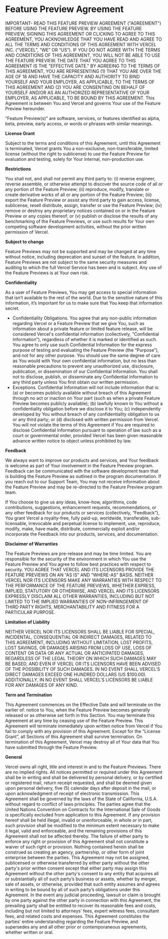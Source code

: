 # Feature Preview Agreement

IMPORTANT- READ THIS FEATURE PREVIEW AGREEMENT ("AGREEMENT") BEFORE USING THE FEATURE PREVIEW.  BY USING THE FEATURE PREVIEW, SIGNING THIS AGREEMENT OR CLICKING TO AGREE TO THIS AGREEMENT, YOU ACKNOWLEDGE THAT YOU HAVE READ AND AGREE TO ALL THE TERMS AND CONDITIONS OF THIS AGREEMENT WITH VERCEL INC. ("VERCEL”, “WE” OR “US”). IF YOU DO NOT AGREE WITH THE TERMS AND CONDITIONS OF THIS AGREEMENT, YOU WILL NOT BE ABLE TO USE THE FEATURE PREVIEW. THE DATE THAT YOU AGREE TO THIS AGREEMENT IS THE "EFFECTIVE DATE." BY AGREEING TO THE TERMS OF THIS AGREEMENT, YOU ARE REPRESENTING (1) THAT YOU ARE OVER THE AGE OF 18 AND HAVE THE CAPACITY AND AUTHORITY TO BIND YOURSELF AND YOUR EMPLOYER, AS APPLICABLE, TO THE TERMS OF THIS AGREEMENT AND (2) YOU ARE CONSENTING ON BEHALF OF YOURSELF AND/OR AS AN AUTHORIZED REPRESENTATIVE OF YOUR EMPLOYER, AS APPLICABLE, TO BE BOUND BY THIS AGREEMENT.  This Agreement is between You and Vercel and governs Your use of the Feature Preview hereunder. 

“Feature Preview(s)” are software, services, or features identified as alpha, beta, preview, early access, or words or phrases with similar meanings.

**License Grant**

Subject to the terms and conditions of this Agreement, until this Agreement is terminated, Vercel grants You a non-exclusive, non-transferable, limited license (without the right to sublicense) to use the Feature Preview for evaluation and testing, solely for Your internal, non-production use.

**Restrictions**

You shall not, and shall not permit any third party to: (i) reverse engineer, reverse assemble, or otherwise attempt to discover the source code of all or any portion of the Feature Preview; (ii) reproduce, modify, translate or create derivative works of all or any portion of the Feature Preview; (iii) export the Feature Preview or assist any third party to gain access, license, sublicense, resell distribute, assign, transfer or use the Feature Preview; (iv) remove or destroy any proprietary notices contained on or in the Feature Preview or any copies thereof; or (v) publish or disclose the results of any benchmarking of the Feature Previews, or use such results for Your own competing software development activities, without the prior written permission of Vercel.  

**Subject to change**

Feature Previews may not be supported and may be changed at any time without notice, including deprecation and sunset of the feature. In addition, Feature Previews are not subject to the same security measures and auditing to which the full Vercel Service has been and is subject. Any use of the Feature Previews is at Your own risk.

**Confidentiality**

As a user of Feature Previews, You may get access to special information that isn’t available to the rest of the world. Due to the sensitive nature of this information, it’s important for us to make sure that You keep that information secret.
- Confidentiality Obligations. You agree that any non-public information regarding Vercel or a Feature Preview that we give You, such as information about a private feature or limited feature release, will be considered Vercel's confidential information (collectively, “Confidential Information”), regardless of whether it is marked or identified as such. You agree to only use such Confidential Information for the express purpose of testing and evaluating the Feature Preview (the “Purpose”), and not for any other purpose. You should use the same degree of care as You would with Your own confidential information, but no less than reasonable precautions to prevent any unauthorized use, disclosure, publication, or dissemination of our Confidential Information. You shall not to disclose, publish, or disseminate any Confidential Information to any third party unless You first obtain our written permission.
- Exceptions. Confidential Information will not include information that is: (a) or becomes publicly available without breach of this Agreement through no act or inaction on Your part (such as when a private Feature Preview becomes publicly available); (b) lawfully known to You without a confidentiality obligation before we disclose it to You; (c) independently developed by You without breach of any confidentiality obligation to us or any third party; or (d) disclosed with written permission from Vercel. You will not violate the terms of this Agreement if You are required to disclose Confidential Information pursuant to operation of law such as a court or governmental order, provided Vercel has been given reasonable advance written notice to object unless prohibited by law.

**Feedback** 

We always want to improve our products and services, and Your feedback is welcome as part of Your involvement in the Feature Preview program. Feedback can be communicated with the software development team that is building the Feature Preview as outlined in the program documentation. If you reach out to our Support Team, You may not receive information about the Feature Preview and may be re-directed to the Feature Preview program team.

If You choose to give us any ideas, know-how, algorithms, code contributions, suggestions, enhancement requests, recommendations, or any other feedback for our products or services (collectively, “Feedback”), You grant Vercel a royalty-free, fully paid-up, worldwide, transferable, sub-licensable, irrevocable and perpetual license to implement, use, reproduce, modify, make, have made, distribute, commercially exploit and/or incorporate the Feedback into our products, services, and documentation.

**Disclaimer of Warranties**

The Feature Previews are pre-release and may be time limited.  You are responsible for the security of the environment in which You use the Feature Preview and You agree to follow best practices with respect to security.  YOU AGREE THAT VERCEL AND ITS LICENSORS PROVIDE THE  FEATURE PREVIEWS ON AN “AS IS” AND “WHERE-AS” BASIS.  NEITHER VERCEL NOR ITS LICENSORS MAKE ANY WARRANTIES WITH RESPECT TO THE PERFORMANCE OF THE FEATURE PREVIEWS, WHETHER EXPRESS, IMPLIED, STATUTORY OR OTHERWISE, AND VERCEL AND ITS LICENSORS EXPRESSLY DISCLAIM ALL OTHER WARRANTIES, INCLUDING BUT NOT LIMITED TO THE IMPLIED WARRANTIES OF NON-INFRINGEMENT OF THIRD PARTY RIGHTS, MERCHANTABILITY AND FITNESS FOR A PARTICULAR PURPOSE.  

**Limitation of Liability**

NEITHER VERCEL NOR ITS LICENSORS SHALL BE LIABLE FOR SPECIAL, INCIDENTAL, CONSEQUENTIAL OR INDIRECT DAMAGES, RELATED TO THIS AGREEMENT, INCLUDING WITHOUT LIMITATION, LOST PROFITS, LOST SAVINGS, OR DAMAGES ARISING FROM LOSS OF USE, LOSS OF CONTENT OR DATA OR ANY ACTUAL OR ANTICIPATED DAMAGES, REGARDLESS OF THE LEGAL THEORY ON WHICH SUCH DAMAGES MAY BE BASED, AND EVEN IF VERCEL OR ITS LICENSORS HAVE BEEN ADVISED OF THE POSSIBILITY OF SUCH DAMAGES.  IN NO EVENT SHALL VERCEL’S DIRECT DAMAGES EXCEED ONE HUNDRED DOLLARS (US $100.00). ADDITIONALLY, IN NO EVENT SHALL VERCEL'S LICENSORS BE LIABLE FOR ANY DAMAGES OF ANY KIND.

**Term and Termination**

This Agreement commences on the Effective Date and will terminate on the earlier of:  notice to You, when the Feature Preview becomes generally released or as otherwise set forth in this Section.  You may terminate this Agreement at any time by ceasing use of the Feature Preview.  This Agreement will terminate immediately upon written notice from Vercel if You fail to comply with any provision of this Agreement. Except for the “License Grant”, all Sections of this Agreement shall survive termination.  On termination of this Agreement, Vercel may destroy all of Your data that You have submitted through the Feature Preview.

**General**

Vercel owns all right, title and interest in and to the Feature Previews.  There are no implied rights.  All notices permitted or required under this Agreement shall be in writing and shall be delivered by personal delivery, or by certified or registered mail, return receipt requested, and shall be deemed given upon personal delivery, five (5) calendar days after deposit in the mail, or upon acknowledgment of receipt of electronic transmission.  This Agreement shall be governed by the laws of the State of California, U.S.A. without regard to conflict of laws principles.  The parties agree that the United Nations Convention on Contracts for the International Sale of Goods is specifically excluded from application to this Agreement.  If any provision hereof shall be held illegal, invalid or unenforceable, in whole or in part, such provision shall be modified to the minimum extent necessary to make it legal, valid and enforceable, and the remaining provisions of this Agreement shall not be affected thereby.  The failure of either party to enforce any right or provision of this Agreement shall not constitute a waiver of such right or provision.  Nothing contained herein shall be construed as creating an agency, partnership, or other form of joint enterprise between the parties.  This Agreement may not be assigned, sublicensed or otherwise transferred by either party without the other party's prior written consent except that either party may assign this Agreement without the other party's consent to any entity that acquires all or substantially all of such party’s business or assets, whether by merger, sale of assets, or otherwise, provided that such entity assumes and agrees in writing to be bound by all of such party’s obligations under this Agreement.  In the event any judicial proceeding, lawsuit or claim is brought by one party against the other party in connection with this Agreement, the prevailing party shall be entitled to recover its reasonable fees and costs, including but not limited to attorneys’ fees, expert witness fees, consultant fees, and related costs and expenses.  This Agreement constitutes the parties’ entire understanding regarding the Feature Preview, and supersedes any and all other prior or contemporaneous agreements, whether written or oral.
